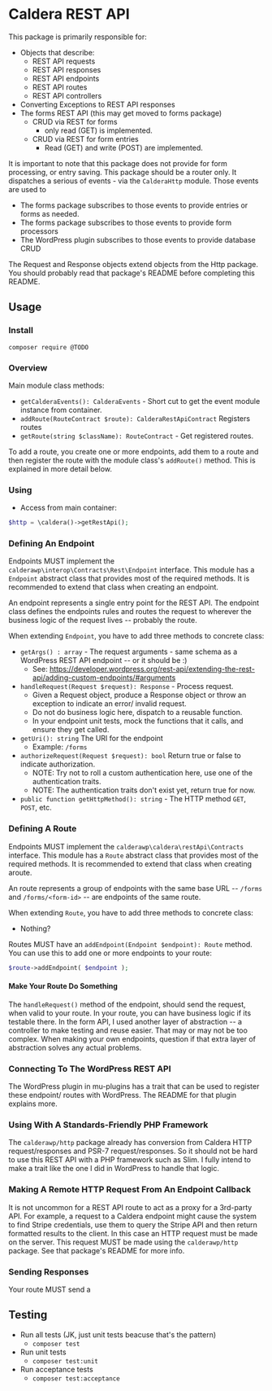 # Caldera REST API

This package is primarily responsible for:
* Objects that describe:
    * REST API requests
    * REST API responses
    * REST API endpoints
    * REST API routes
    * REST API controllers
* Converting Exceptions to REST API responses
* The forms REST API (this may get moved to forms package)
    - CRUD via REST for forms 
        - only read (GET) is implemented.
    - CRUD via REST for form entries
        * Read (GET) and write (POST) are implemented.

It is important to note that this package does not provide for form processing, or entry saving. This package should be a router only. It dispatches a serious of events - via the `CalderaHttp` module. Those events are used to

* The forms package subscribes to those events to provide entries or forms as needed. 
* The forms package subscribes to those events to provide form processors
* The WordPress plugin subscribes to those events to provide database CRUD

The Request and Response objects extend objects from the Http package. You should probably read that package's README before completing this README.

## Usage

### Install
`composer require @TODO`

### Overview
Main module class methods:

* `getCalderaEvents(): CalderaEvents` - Short cut to get the event module instance from container.
* `addRoute(RouteContract $route): CalderaRestApiContract` Registers routes
* `getRoute(string $className): RouteContract` - Get registered routes.

To add a route, you create one or more endpoints, add them to a route and then register the route with the module class's `addRoute()` method. This is explained in more detail below.

### Using

* Access from main container:
```php
$http = \caldera()->getRestApi(); 
```


### Defining An Endpoint
Endpoints MUST implement the `calderawp\interop\Contracts\Rest\Endpoint` interface. This module has a `Endpoint` abstract class that provides most of the required methods. It is recommended to extend that class when creating an endpoint.

An endpoint represents a single entry point for the REST API. The endpoint class defines the endpoints rules and routes the request to wherever the business logic of the request lives -- probably the route.

When extending `Endpoint`, you have to add three methods to concrete class:

* `getArgs() : array` - The request arguments - same schema as a WordPress REST API endpoint -- or it should be :)
    - See: https://developer.wordpress.org/rest-api/extending-the-rest-api/adding-custom-endpoints/#arguments
* `handleRequest(Request $request): Response` - Process request.
    - Given a Request object, produce a Response object or throw an exception to indicate an error/ invalid request.
    - Do not do business logic here, dispatch to a reusable function.
    - In your endpoint unit tests, mock the functions that it calls, and ensure they get called.
* `getUri(): string` The URI for the endpoint
    - Example: `/forms`
* `authorizeRequest(Request $request): bool` Return true or false to indicate authorization.
    - NOTE: Try not to roll a custom authentication here, use one of the authentication traits.
    - NOTE: The authentication traits don't exist yet, return true for now.
* `public function getHttpMethod(): string` - The HTTP method `GET`, `POST`, etc.



### Defining A Route

Endpoints MUST implement the `calderawp\caldera\restApi\Contracts` interface. This module has a `Route` abstract class that provides most of the required methods. It is recommended to extend that class when creating aroute.

An route represents a group of endpoints with the same base URL  -- `/forms` and `/forms/<form-id>`  -- are endpoints of the same route.

When extending `Route`, you have to add three methods to concrete class:
 * Nothing?
 
Routes MUST have an `addEndpoint(Endpoint $endpoint): Route` method. You can use this to add one or more endpoints to your route:

```php
$route->addEndpoint( $endpoint );
```
 
 
#### Make Your Route Do Something
The `handleRequest()` method of the endpoint, should send the request, when valid to your route. In your route, you can have business logic if its testable there. In the form API, I used another layer of abstraction -- a controller to make testing and reuse easier. That may or may not be too complex. When making your own endpoints, question if that extra layer of abstraction solves any actual problems.

### Connecting To The WordPress REST API
The WordPress plugin in mu-plugins has a trait that can be used to register these endpoint/ routes with WordPress. The README for that plugin explains more.

### Using With A Standards-Friendly PHP Framework
The `calderawp/http` package already has conversion from Caldera HTTP request/responses and PSR-7 request/responses. So it should not be hard to use this REST API with a PHP framework such as Slim. I fully intend to make a trait like the one I did in WordPress to handle that logic.

### Making A Remote HTTP Request From An Endpoint Callback
It is not uncommon for a REST API route to act as a proxy for a 3rd-party API. For example, a request to a Caldera endpoint might cause the system to find Stripe credentials, use them to query the Stripe API and then return formatted results to the client. In this case an HTTP request must be made on the server. This request MUST be made using the `calderawp/http` package. See that package's README for more info.

### Sending Responses
Your route MUST send a 

## Testing
* Run all tests (JK, just unit tests beacuse that's the pattern)
    - `composer test`
* Run unit tests
    - `composer test:unit`
* Run acceptance tests
    - `composer test:acceptance`
